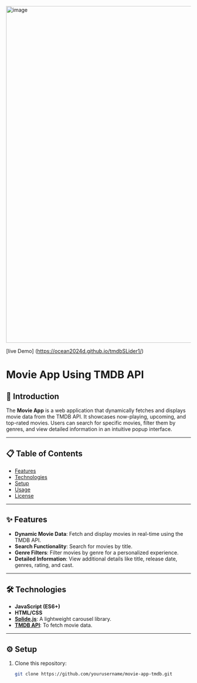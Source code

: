 <img width="919" alt="image" src="https://github.com/user-attachments/assets/47d6ce3a-f4c3-45f0-9a62-ef2ff968803b" />


[live Demo] (https://ocean2024d.github.io/tmdbSLider1/)

# Movie App Using TMDB API

## 📖 Introduction
The **Movie App** is a web application that dynamically fetches and displays movie data from the TMDB API. It showcases now-playing, upcoming, and top-rated movies. Users can search for specific movies, filter them by genres, and view detailed information in an intuitive popup interface.

---

## 📋 Table of Contents
- [Features](#features)
- [Technologies](#technologies)
- [Setup](#setup)
- [Usage](#usage)
- [License](#license)

---

## ✨ Features
- **Dynamic Movie Data**: Fetch and display movies in real-time using the TMDB API.
- **Search Functionality**: Search for movies by title.
- **Genre Filters**: Filter movies by genre for a personalized experience.
- **Detailed Information**: View additional details like title, release date, genres, rating, and cast.

---

## 🛠 Technologies
- **JavaScript (ES6+)**
- **HTML/CSS**
- **[Splide.js](https://splidejs.com/)**: A lightweight carousel library.
- **[TMDB API](https://www.themoviedb.org/documentation/api)**: To fetch movie data.

---

## ⚙️ Setup
1. Clone this repository:
   ```bash
   git clone https://github.com/yourusername/movie-app-tmdb.git
